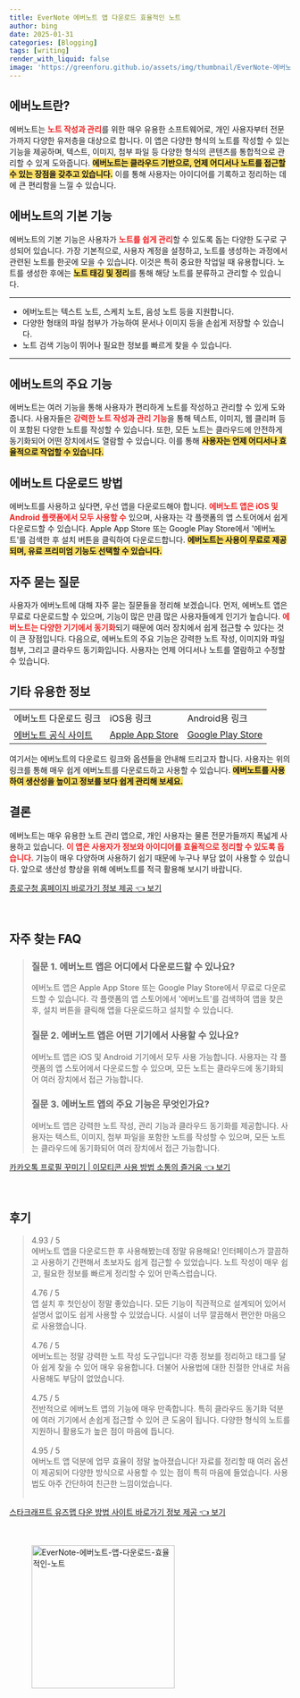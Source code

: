 ```yaml
---
title: EverNote 에버노트 앱 다운로드 효율적인 노트
author: bing
date: 2025-01-31
categories: [Blogging]
tags: [writing]
render_with_liquid: false
image: 'https://greenforu.github.io/assets/img/thumbnail/EverNote-에버노트-앱-다운로드-효율적인-노트.webp'
---
```



<h2 id='에버노트란'>에버노트란?</h2>

<p>에버노트는 <b><span style="color: #ee2323;">노트 작성과 관리</span></b>를 위한 매우 유용한 소프트웨어로, 개인 사용자부터 전문가까지 다양한 유저층을 대상으로 합니다. 이 앱은 다양한 형식의 노트를 작성할 수 있는 기능을 제공하며, 텍스트, 이미지, 첨부 파일 등 다양한 형식의 콘텐츠를 통합적으로 관리할 수 있게 도와줍니다. <b><span style="background-color: #ffe066;">에버노트는 클라우드 기반으로, 언제 어디서나 노트를 접근할 수 있는 장점을 갖추고 있습니다.</span></b> 이를 통해 사용자는 아이디어를 기록하고 정리하는 데에 큰 편리함을 느낄 수 있습니다.</p>

<h2 id='기본기능'>에버노트의 기본 기능</h2>

<p>에버노트의 기본 기능은 사용자가 <b><span style="color: #ee2323;">노트를 쉽게 관리</span></b>할 수 있도록 돕는 다양한 도구로 구성되어 있습니다. 가장 기본적으로, 사용자 계정을 설정하고, 노트를 생성하는 과정에서 관련된 노트를 한곳에 모을 수 있습니다. 이것은 특히 중요한 작업일 때 유용합니다. 노트를 생성한 후에는 <b><span style="background-color: #ffe066;">노트 태깅 및 정리</span></b>를 통해 해당 노트를 분류하고 관리할 수 있습니다.</p>

<hr />

<ul>
    <li>에버노트는 텍스트 노트, 스케치 노트, 음성 노트 등을 지원합니다.</li>
    <li>다양한 형태의 파일 첨부가 가능하여 문서나 이미지 등을 손쉽게 저장할 수 있습니다.</li>
    <li>노트 검색 기능이 뛰어나 필요한 정보를 빠르게 찾을 수 있습니다.</li>
</ul>

<hr />

<h2 id='주요기능'>에버노트의 주요 기능</h2>

<p>에버노트는 여러 기능을 통해 사용자가 편리하게 노트를 작성하고 관리할 수 있게 도와줍니다. 사용자들은 <b><span style="color: #ee2323;">강력한 노트 작성과 관리 기능</span></b>을 통해 텍스트, 이미지, 웹 클리퍼 등이 포함된 다양한 노트를 작성할 수 있습니다. 또한, 모든 노트는 클라우드에 안전하게 동기화되어 어떤 장치에서도 열람할 수 있습니다. 이를 통해 <b><span style="background-color: #ffe066;">사용자는 언제 어디서나 효율적으로 작업할 수 있습니다.</span></b></p>

<h2 id='다운로드방법'>에버노트 다운로드 방법</h2>

<p>에버노트를 사용하고 싶다면, 우선 앱을 다운로드해야 합니다. <b><span style="color: #ee2323;">에버노트 앱은 iOS 및 Android 플랫폼에서 모두 사용할 수</span></b> 있으며, 사용자는 각 플랫폼의 앱 스토어에서 쉽게 다운로드할 수 있습니다. Apple App Store 또는 Google Play Store에서 '에버노트'를 검색한 후 설치 버튼을 클릭하여 다운로드합니다. <b><span style="background-color: #ffe066;">에버노트는 사용이 무료로 제공되며, 유료 프리미엄 기능도 선택할 수 있습니다.</span></b></p>

<h2 id='자주묻는질문'>자주 묻는 질문</h2>

<p>사용자가 에버노트에 대해 자주 묻는 질문들을 정리해 보겠습니다. 먼저, 에버노트 앱은 무료로 다운로드할 수 있으며, 기능이 많은 만큼 많은 사용자들에게 인기가 높습니다. <b><span style="color: #ee2323;">에버노트는 다양한 기기에서 동기화</span></b>되기 때문에 여러 장치에서 쉽게 접근할 수 있다는 것이 큰 장점입니다. 다음으로, 에버노트의 주요 기능은 강력한 노트 작성, 이미지와 파일 첨부, 그리고 클라우드 동기화입니다. 사용자는 언제 어디서나 노트를 열람하고 수정할 수 있습니다.</p>

<h2 id='기타정보'>기타 유용한 정보</h2>

<table>
    <tr>
        <td>에버노트 다운로드 링크</td>
        <td>iOS용 링크</td>
        <td>Android용 링크</td>
    </tr>
    <tr>
        <td><a href="https://evernote.com/download">에버노트 공식 사이트</a></td>
        <td><a href="https://apps.apple.com">Apple App Store</a></td>
        <td><a href="https://play.google.com">Google Play Store</a></td>
    </tr>
</table>

<p>여기서는 에버노트의 다운로드 링크와 옵션들을 안내해 드리고자 합니다. 사용자는 위의 링크를 통해 매우 쉽게 에버노트를 다운로드하고 사용할 수 있습니다. <b><span style="background-color: #ffe066;">에버노트를 사용하여 생산성을 높이고 정보를 보다 쉽게 관리해 보세요.</span></b></p>

<h2 id='결론'>결론</h2>

<p>에버노트는 매우 유용한 노트 관리 앱으로, 개인 사용자는 물론 전문가들까지 폭넓게 사용하고 있습니다. <b><span style="color: #ee2323;">이 앱은 사용자가 정보와 아이디어를 효율적으로 정리할 수 있도록 돕습니다.</span></b> 기능이 매우 다양하며 사용하기 쉽기 때문에 누구나 부담 없이 사용할 수 있습니다. 앞으로 생산성 향상을 위해 에버노트를 적극 활용해 보시기 바랍니다.</p>


<p><a class="click-button" title="종로구청 홈페이지 바로가기 정보 제공" href="https://greenforu.github.io/posts/%EC%A2%85%EB%A1%9C%EA%B5%AC%EC%B2%AD-%ED%99%88%ED%8E%98%EC%9D%B4%EC%A7%80-%EB%B0%94%EB%A1%9C%EA%B0%80%EA%B8%B0-%EC%A0%95%EB%B3%B4-%EC%A0%9C%EA%B3%B5/" rel="dofollow">종로구청 홈페이지 바로가기 정보 제공 👈 보기</a></p><br>
<h2 id='자주_찾는_FAQ'>자주 찾는 FAQ</h2>
<div itemscope="" itemtype="https://schema.org/FAQPage"> 
<blockquote> 
<div itemscope="" itemprop="mainEntity" itemtype="https://schema.org/Question"> 
<h3 itemprop="name">질문 1. 에버노트 앱은 어디에서 다운로드할 수 있나요?</h3> 
<div itemscope="" itemprop="acceptedAnswer" itemtype="https://schema.org/Answer"> 
<span itemprop="text"> 
<p>에버노트 앱은 Apple App Store 또는 Google Play Store에서 무료로 다운로드할 수 있습니다. 각 플랫폼의 앱 스토어에서 '에버노트'를 검색하여 앱을 찾은 후, 설치 버튼을 클릭해 앱을 다운로드하고 설치할 수 있습니다.</p> 
</span> 
</div> 
</div> 

<div itemscope="" itemprop="mainEntity" itemtype="https://schema.org/Question"> 
<h3 itemprop="name">질문 2. 에버노트 앱은 어떤 기기에서 사용할 수 있나요?</h3> 
<div itemscope="" itemprop="acceptedAnswer" itemtype="https://schema.org/Answer"> 
<span itemprop="text"> 
<p>에버노트 앱은 iOS 및 Android 기기에서 모두 사용 가능합니다. 사용자는 각 플랫폼의 앱 스토어에서 다운로드할 수 있으며, 모든 노트는 클라우드에 동기화되어 여러 장치에서 접근 가능합니다.</p> 
</span> 
</div> 
</div> 

<div itemscope="" itemprop="mainEntity" itemtype="https://schema.org/Question"> 
<h3 itemprop="name">질문 3. 에버노트 앱의 주요 기능은 무엇인가요?</h3> 
<div itemscope="" itemprop="acceptedAnswer" itemtype="https://schema.org/Answer"> 
<span itemprop="text"> 
<p>에버노트 앱은 강력한 노트 작성, 관리 기능과 클라우드 동기화를 제공합니다. 사용자는 텍스트, 이미지, 첨부 파일을 포함한 노트를 작성할 수 있으며, 모든 노트는 클라우드에 동기화되어 여러 장치에서 접근 가능합니다.</p> 
</span> 
</div> 
</div> 
</blockquote> 
</div>
<p><a class="click-button" title="카카오톡 프로필 꾸미기 | 이모티콘 사용 방법 소통의 즐거움" href="https://greenforu.github.io/posts/%EC%B9%B4%EC%B9%B4%EC%98%A4%ED%86%A1-%ED%94%84%EB%A1%9C%ED%95%84-%EA%BE%B8%EB%AF%B8%EA%B8%B0-%EC%9D%B4%EB%AA%A8%ED%8B%B0%EC%BD%98-%EC%82%AC%EC%9A%A9-%EB%B0%A9%EB%B2%95-%EC%86%8C%ED%86%B5%EC%9D%98-%EC%A6%90%EA%B1%B0%EC%9B%80/" rel="dofollow">카카오톡 프로필 꾸미기 | 이모티콘 사용 방법 소통의 즐거움 👈 보기</a></p><br>
<h2 id='후기'>후기</h2>
<div itemscope itemtype="https://schema.org/Product">
  <blockquote>
  <div itemprop="review" itemscope itemtype="https://schema.org/Review">
      <div itemprop="reviewRating" itemscope itemtype="https://schema.org/Rating"> <span itemprop="ratingValue">4.93</span> / <span itemprop="bestRating">5</span> </div>
      <span itemprop="reviewBody">에버노트 앱을 다운로드한 후 사용해봤는데 정말 유용해요! 인터페이스가 깔끔하고 사용하기 간편해서 초보자도 쉽게 접근할 수 있었습니다. 노트 작성이 매우 쉽고, 필요한 정보를 빠르게 정리할 수 있어 만족스럽습니다.</span>
  </div>
  <br>
  <div itemprop="review" itemscope itemtype="https://schema.org/Review">
      <div itemprop="reviewRating" itemscope itemtype="https://schema.org/Rating"> <span itemprop="ratingValue">4.76</span> / <span itemprop="bestRating">5</span> </div>
      <span itemprop="reviewBody">앱 설치 후 첫인상이 정말 좋았습니다. 모든 기능이 직관적으로 설계되어 있어서 설명서 없이도 쉽게 사용할 수 있었습니다. 시설이 너무 깔끔해서 편안한 마음으로 사용했습니다.</span>
  </div>
  <br>
  <div itemprop="review" itemscope itemtype="https://schema.org/Review">
      <div itemprop="reviewRating" itemscope itemtype="https://schema.org/Rating"> <span itemprop="ratingValue">4.76</span> / <span itemprop="bestRating">5</span> </div>
      <span itemprop="reviewBody">에버노트는 정말 강력한 노트 작성 도구입니다! 각종 정보를 정리하고 태그를 달아 쉽게 찾을 수 있어 매우 유용합니다. 더불어 사용법에 대한 친절한 안내로 처음 사용해도 부담이 없었습니다.</span>
  </div>
  <br>
  <div itemprop="review" itemscope itemtype="https://schema.org/Review">
      <div itemprop="reviewRating" itemscope itemtype="https://schema.org/Rating"> <span itemprop="ratingValue">4.75</span> / <span itemprop="bestRating">5</span> </div>
      <span itemprop="reviewBody">전반적으로 에버노트 앱의 기능에 매우 만족합니다. 특히 클라우드 동기화 덕분에 여러 기기에서 손쉽게 접근할 수 있어 큰 도움이 됩니다. 다양한 형식의 노트를 지원하니 활용도가 높은 점이 마음에 듭니다.</span>
  </div>
  <br>
  <div itemprop="review" itemscope itemtype="https://schema.org/Review">
      <div itemprop="reviewRating" itemscope itemtype="https://schema.org/Rating"> <span itemprop="ratingValue">4.95</span> / <span itemprop="bestRating">5</span> </div>
      <span itemprop="reviewBody">에버노트 앱 덕분에 업무 효율이 정말 높아졌습니다! 자료를 정리할 때 여러 옵션이 제공되어 다양한 방식으로 사용할 수 있는 점이 특히 마음에 들었습니다. 사용법도 아주 간단하여 친근한 느낌이었습니다.</span>
  </div>
  <br>
  </blockquote>
</div>
<p><a class="click-button" title="스타크래프트 유즈맵 다운 방법 사이트 바로가기 정보 제공" href="https://greenforu.github.io/posts/%EC%8A%A4%ED%83%80%ED%81%AC%EB%9E%98%ED%94%84%ED%8A%B8-%EC%9C%A0%EC%A6%88%EB%A7%B5-%EB%8B%A4%EC%9A%B4-%EB%B0%A9%EB%B2%95-%EC%82%AC%EC%9D%B4%ED%8A%B8-%EB%B0%94%EB%A1%9C%EA%B0%80%EA%B8%B0-%EC%A0%95%EB%B3%B4-%EC%A0%9C%EA%B3%B5/" rel="dofollow">스타크래프트 유즈맵 다운 방법 사이트 바로가기 정보 제공 👈 보기</a></p><br>
<figure class="image"><img src="https://greenforu.github.io/assets/img/thumbnail/EverNote-에버노트-앱-다운로드-효율적인-노트.webp" alt="EverNote-에버노트-앱-다운로드-효율적인-노트" width="256" height="256"></figure>